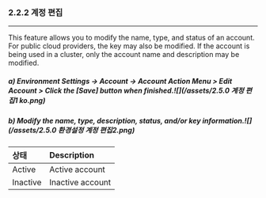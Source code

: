 ### 2.2.2 계정 편집

---

This feature allows you to modify the name, type, and status of an account. For public cloud providers, the key may also be modified. If the account is being used in a cluster, only the account name and description may be modified.

##### a\) Environment Settings → Account → Account Action Menu > Edit Account > Click the [Save] button when finished.![](/assets/2.5.0 계정 편집1 ko.png)

##### b\) Modify the name, type, description, status, and/or key information.![](/assets/2.5.0 환경설정 계정 편집2.png)

| 상태 | **Description** |
| :--- | :--- |
| Active | Active account |
| Inactive | Inactive account |




